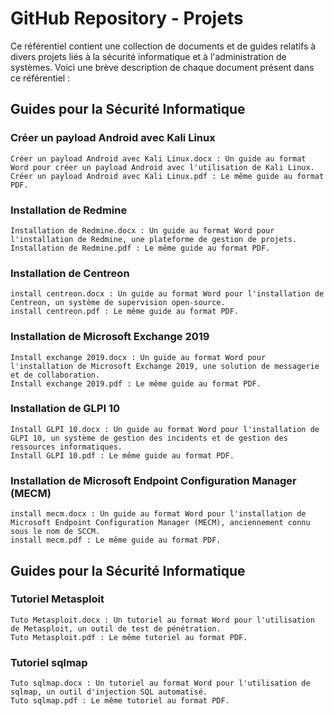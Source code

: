 # GitHub Repository - Projets

Ce référentiel contient une collection de documents et de guides relatifs à divers projets liés à la sécurité informatique et à l'administration de systèmes. Voici une brève description de chaque document présent dans ce référentiel :

## Guides pour la Sécurité Informatique
### Créer un payload Android avec Kali Linux

    Créer un payload Android avec Kali Linux.docx : Un guide au format Word pour créer un payload Android avec l'utilisation de Kali Linux.
    Créer un payload Android avec Kali Linux.pdf : Le même guide au format PDF.

### Installation de Redmine

    Installation de Redmine.docx : Un guide au format Word pour l'installation de Redmine, une plateforme de gestion de projets.
    Installation de Redmine.pdf : Le même guide au format PDF.

### Installation de Centreon

    install centreon.docx : Un guide au format Word pour l'installation de Centreon, un système de supervision open-source.
    install centreon.pdf : Le même guide au format PDF.

### Installation de Microsoft Exchange 2019

    Install exchange 2019.docx : Un guide au format Word pour l'installation de Microsoft Exchange 2019, une solution de messagerie et de collaboration.
    Install exchange 2019.pdf : Le même guide au format PDF.

### Installation de GLPI 10

    Install GLPI 10.docx : Un guide au format Word pour l'installation de GLPI 10, un système de gestion des incidents et de gestion des ressources informatiques.
    Install GLPI 10.pdf : Le même guide au format PDF.

### Installation de Microsoft Endpoint Configuration Manager (MECM)

    install mecm.docx : Un guide au format Word pour l'installation de Microsoft Endpoint Configuration Manager (MECM), anciennement connu sous le nom de SCCM.
    install mecm.pdf : Le même guide au format PDF.

## Guides pour la Sécurité Informatique
### Tutoriel Metasploit

    Tuto Metasploit.docx : Un tutoriel au format Word pour l'utilisation de Metasploit, un outil de test de pénétration.
    Tuto Metasploit.pdf : Le même tutoriel au format PDF.

### Tutoriel sqlmap

    Tuto sqlmap.docx : Un tutoriel au format Word pour l'utilisation de sqlmap, un outil d'injection SQL automatisé.
    Tuto sqlmap.pdf : Le même tutoriel au format PDF.
